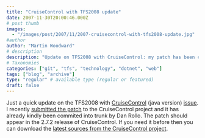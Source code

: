 ```yaml
---
title: "CruiseControl with TFS2008 update"
date: 2007-11-30T20:00:46.000Z
# post thumb
images:
  - "/images/post/2007/11/2007-cruisecontrol-with-tfs2008-update.jpg"
#author
author: "Martin Woodward"
# description
description: "Update on TFS2008 with CruiseControl: my patch has been committed by Dan Rollo and will feature in the upcoming 2.7.2 release."
# Taxonomies
categories: ["git", "tfs", "technology", "dotnet", "web"]
tags: ["blog", "archive"]
type: "regular" # available type (regular or featured)
draft: false
---
```


Just a quick update on the TFS2008 with [CruiseControl](http://cruisecontrol.sourceforge.net/) (java version) [issue](http://connect.microsoft.com/VisualStudio/feedback/ViewFeedback.aspx?FeedbackID=312511). I recently [submitted the patch](http://jira.public.thoughtworks.org/browse/CC-735) to the CruiseControl project and it has already kindly been commited into trunk by Dan Rollo. The patch should appear in the 2.7.2 release of CruiseControl. If you need it before then you can download the [latest sources from the CruiseControl project](http://cruisecontrol.sourceforge.net/svn.html).
